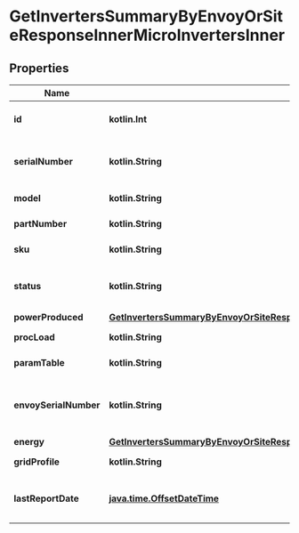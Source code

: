 
# GetInvertersSummaryByEnvoyOrSiteResponseInnerMicroInvertersInner

## Properties
Name | Type | Description | Notes
------------ | ------------- | ------------- | -------------
**id** | **kotlin.Int** | Numeric ID of the microinverter. |  [optional]
**serialNumber** | **kotlin.String** | Serial number of the microinverter. |  [optional]
**model** | **kotlin.String** | Microinverter model type. |  [optional]
**partNumber** | **kotlin.String** | Microinverter part number. |  [optional]
**sku** | **kotlin.String** | SKU of the microinverter. |  [optional]
**status** | **kotlin.String** | Current status of the micro inverter. |  [optional]
**powerProduced** | [**GetInvertersSummaryByEnvoyOrSiteResponseInnerMicroInvertersInnerPowerProduced**](GetInvertersSummaryByEnvoyOrSiteResponseInnerMicroInvertersInnerPowerProduced.md) |  |  [optional]
**procLoad** | **kotlin.String** | Processor load. |  [optional]
**paramTable** | **kotlin.String** | Parameter table. |  [optional]
**envoySerialNumber** | **kotlin.String** | Envoy serial number of the system that the micro reports to. |  [optional]
**energy** | [**GetInvertersSummaryByEnvoyOrSiteResponseInnerMicroInvertersInnerEnergy**](GetInvertersSummaryByEnvoyOrSiteResponseInnerMicroInvertersInnerEnergy.md) |  |  [optional]
**gridProfile** | **kotlin.String** | Grid profile ID. |  [optional]
**lastReportDate** | [**java.time.OffsetDateTime**](java.time.OffsetDateTime.md) | Date on which the microinverter last reported. |  [optional]



